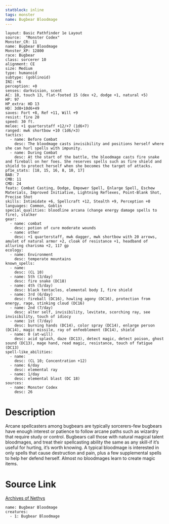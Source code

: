 ```yaml
---
statblock: inline
tags: monster
name: Bugbear Bloodmage
---
```

```statblock
layout: Basic Pathfinder 1e Layout
source:  "Monster Codex"
Monster_CR: 11
name: Bugbear Bloodmage
Monster_XP: 12800
race: Bugbear
class: sorcerer 10
alignment: CE
size: Medium
type: humanoid
subtype: (goblinoid)
INI: +6
perception: +0
senses: darkvision, scent
AC: 18, touch 13, flat-footed 15 (dex +2, dodge +1, natural +5)
HP: 97
HP_extra: HD 13
HD: 3d8+10d6+49
saves: Fort +8, Ref +11, Will +9
resist: fire 20
speed: 30 ft.
melee: +1 quarterstaff +12/+7 (1d6+7)
ranged: mwk shortbow +10 (1d6/×3)
tactics:
  - name: Before Combat
    desc: The bloodmage casts invisibility and positions herself where she can hurl spells with impunity.
  - name: During Combat
    desc: At the start of the battle, the bloodmage casts fire snake and fireball on her foes. She reserves spells such as fire shield and shield to protect herself when she becomes the target of attacks.
pf1e_stats: [18, 15, 16, 8, 10, 17]
BAB: 7
CMB: 11
CMD: 24
feats: Combat Casting, Dodge, Empower Spell, Enlarge Spell, Eschew Materials, Improved Initiative, Lightning Reflexes, Point-Blank Shot, Precise Shot
skills: Intimidate +6, Spellcraft +12, Stealth +9, Perception +0
languages: Common, Goblin
special_qualities: bloodline arcana (change energy damage spells to fire), stalker
gear:
  - name: combat
    desc: potion of cure moderate wounds
  - name: other
    desc: +1 quarterstaff, mwk dagger, mwk shortbow with 20 arrows, amulet of natural armor +2, cloak of resistance +1, headband of alluring charisma +2, 117 gp
ecology:
  - name: Environment
    desc: temperate mountains
known_spells:
  - name:
    desc: (CL 10)
  - name: 5th (3/day)
    desc: fire snake (DC18)
  - name: 4th (5/day)
    desc: black tentacles, elemental body I, fire shield
  - name: 3rd (6/day)
    desc: fireball (DC16), howling agony (DC16), protection from energy, rage, stinking cloud (DC16)
  - name: 2nd (7/day)
    desc: alter self, invisibility, levitate, scorching ray, see invisibility, touch of idiocy
  - name: 1st (7/day)
    desc: burning hands (DC14), color spray (DC14), enlarge person (DC14), magic missile, ray of enfeeblement (DC14), shield
  - name: 0 (at-will)
    desc: acid splash, daze (DC13), detect magic, detect poison, ghost sound (DC13), mage hand, read magic, resistance, touch of fatigue (DC13)
spell-like_abilities:
  - name:
    desc: (CL 10; Concentration +12)
  - name: 6/day
    desc: elemental ray
  - name: 1/day
    desc: elemental blast (DC 18)
sources:
  - name: Monster Codex
    desc: 26
```
# Description
Arcane spellcasters among bugbears are typically sorcerers-few bugbears have enough interest or patience to follow arcane paths such as wizardry that require study or control. Bugbears call those with natural magical talent bloodmages, and treat their spellcasting ability the same as any skill-if it’s useful for hurting, it’s worth knowing. A typical bloodmage is interested in only spells that cause destruction and pain, plus a few supplemental spells to help her defend herself. Almost no bloodmages learn to create magic items.
# Source Link
[Archives of Nethys](https://aonprd.com/MonsterDisplay.aspx?ItemName=Bugbear%20Bloodmage)
```encounter-table
name: Bugbear Bloodmage
creatures:
  - 1: Bugbear Bloodmage
```
